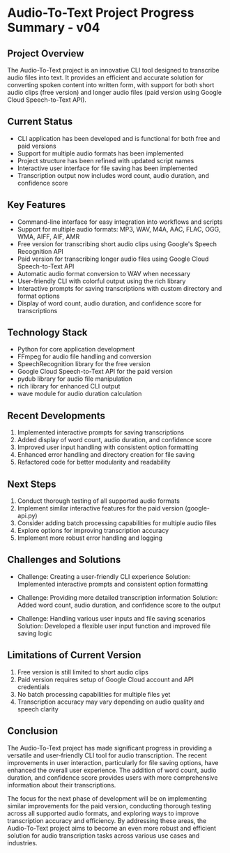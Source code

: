 # Audio-To-Text Project Progress Summary - v04

## Project Overview
The Audio-To-Text project is an innovative CLI tool designed to transcribe audio files into text. It provides an efficient and accurate solution for converting spoken content into written form, with support for both short audio clips (free version) and longer audio files (paid version using Google Cloud Speech-to-Text API).

## Current Status
- CLI application has been developed and is functional for both free and paid versions
- Support for multiple audio formats has been implemented
- Project structure has been refined with updated script names
- Interactive user interface for file saving has been implemented
- Transcription output now includes word count, audio duration, and confidence score

## Key Features
- Command-line interface for easy integration into workflows and scripts
- Support for multiple audio formats: MP3, WAV, M4A, AAC, FLAC, OGG, WMA, AIFF, AIF, AMR
- Free version for transcribing short audio clips using Google's Speech Recognition API
- Paid version for transcribing longer audio files using Google Cloud Speech-to-Text API
- Automatic audio format conversion to WAV when necessary
- User-friendly CLI with colorful output using the rich library
- Interactive prompts for saving transcriptions with custom directory and format options
- Display of word count, audio duration, and confidence score for transcriptions

## Technology Stack
- Python for core application development
- FFmpeg for audio file handling and conversion
- SpeechRecognition library for the free version
- Google Cloud Speech-to-Text API for the paid version
- pydub library for audio file manipulation
- rich library for enhanced CLI output
- wave module for audio duration calculation

## Recent Developments
1. Implemented interactive prompts for saving transcriptions
2. Added display of word count, audio duration, and confidence score
3. Improved user input handling with consistent option formatting
4. Enhanced error handling and directory creation for file saving
5. Refactored code for better modularity and readability

## Next Steps
1. Conduct thorough testing of all supported audio formats
2. Implement similar interactive features for the paid version (google-api.py)
3. Consider adding batch processing capabilities for multiple audio files
4. Explore options for improving transcription accuracy
5. Implement more robust error handling and logging

## Challenges and Solutions
- Challenge: Creating a user-friendly CLI experience
  Solution: Implemented interactive prompts and consistent option formatting

- Challenge: Providing more detailed transcription information
  Solution: Added word count, audio duration, and confidence score to the output

- Challenge: Handling various user inputs and file saving scenarios
  Solution: Developed a flexible user input function and improved file saving logic

## Limitations of Current Version
1. Free version is still limited to short audio clips
2. Paid version requires setup of Google Cloud account and API credentials
3. No batch processing capabilities for multiple files yet
4. Transcription accuracy may vary depending on audio quality and speech clarity

## Conclusion
The Audio-To-Text project has made significant progress in providing a versatile and user-friendly CLI tool for audio transcription. The recent improvements in user interaction, particularly for file saving options, have enhanced the overall user experience. The addition of word count, audio duration, and confidence score provides users with more comprehensive information about their transcriptions.

The focus for the next phase of development will be on implementing similar improvements for the paid version, conducting thorough testing across all supported audio formats, and exploring ways to improve transcription accuracy and efficiency. By addressing these areas, the Audio-To-Text project aims to become an even more robust and efficient solution for audio transcription tasks across various use cases and industries.